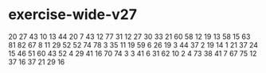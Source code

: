 # exercise-wide-v27
20
27
43
10
13
44
20
7
43
12
77
31
12
27
30
33
21
60
58
12
19
13
58
15
63
81
82
67
8
11
29
52
52
74
78
3
35
11
19
59
6
26
19
3
44
37
2
19
14
1
21
37
24
15
46
51
60
43
52
4
29
41
16
70
74
3
3
41
6
31
62
10
2
4
73
38
41
7
67
75
12
37
16
37
21
29
16
